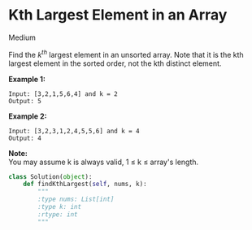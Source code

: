 # Kth Largest Element in an Array
Medium

Find the $k^{th}$ largest element in an unsorted array. 
Note that it is the kth largest element in the sorted order, not the kth distinct element.

**Example 1:** <br>
```
Input: [3,2,1,5,6,4] and k = 2
Output: 5
```

**Example 2:** <br>
```
Input: [3,2,3,1,2,4,5,5,6] and k = 4
Output: 4
```
**Note:**<br> 
You may assume k is always valid, 1 ≤ k ≤ array's length.

```python
class Solution(object):
    def findKthLargest(self, nums, k):
        """
        :type nums: List[int]
        :type k: int
        :rtype: int
        """
```